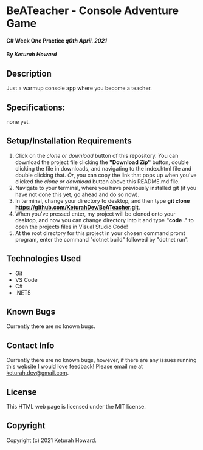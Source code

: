 # BeATeacher - Console Adventure Game

#### C# Week One Practice _q0th April. 2021_

#### By _**Keturah Howard**_

## Description

Just a warmup console app where you become a teacher.

## Specifications:

none yet.

<!-- | Specification | Example Input | Example Output |
| :------------- |:-------------| :-------------------|
| Assign amount of memories | Med | You have 7 memories |
| Choose Location to go look for friend | *type office* | You are now in the office, you can either look for friend, or talk to someone there |
| People are available to talk to at each location | *select talk action* | prompted with people you are available to talk to, you can type one, and discussion starts |
| User has a list of memories to tell them | *choose share memory* | "Well, dont you remember this (memory)?" |
| Some people will remember who your talking about, some dont | *select talk action and choose person 1 to talk to* | You can tell them a memory, they will say "Oh yeah! them!" | -->

## Setup/Installation Requirements

1. Click on the _clone or download_ button of this repository. You can download the project file clicking the **"Download Zip"** button, double clicking the file in downloads, and navigating to the index.html file and double clicking that. _Or_, you can copy the link that pops up when you've clicked the _clone or download_ button above this README.md file.
2. Navigate to your terminal, where you have previously installed git (if you have not done this yet, go ahead and do so now).
3. In terminal, change your directory to desktop, and then type **git clone https://github.com/KeturahDev/BeATeacher.git**.
4. When you've pressed enter, my project will be cloned onto your desktop, and now you can change directory into it and type **"code ."** to open the projects files in Visual Studio Code!
5. At the root directory for this project in your chosen command promt program, enter the command "dotnet build" followed by "dotnet run".

## Technologies Used

- Git
- VS Code
- C#
- .NET5

## Known Bugs

Currently there are no known bugs.

## Contact Info

Currently there sre no known bugs, however, if there are any issues running this website I would love feedback! Please email me at keturah.dev@gmail.com.

## License

This HTML web page is licensed under the MIT license.

## Copyright

Copyright (c) 2021 Keturah Howard.
